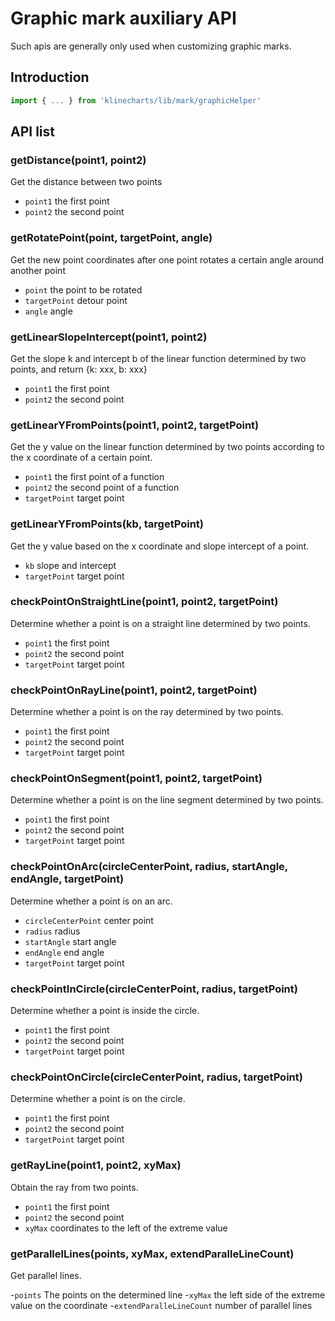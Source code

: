 # Graphic mark auxiliary API

Such apis are generally only used when customizing graphic marks.


## Introduction
```javascript
import { ... } from 'klinecharts/lib/mark/graphicHelper'
```


## API list
### getDistance(point1, point2)
Get the distance between two points
- `point1` the first point
- `point2` the second point


### getRotatePoint(point, targetPoint, angle)
Get the new point coordinates after one point rotates a certain angle around another point
- `point` the point to be rotated
- `targetPoint` detour point
- `angle` angle


### getLinearSlopeIntercept(point1, point2)
Get the slope k and intercept b of the linear function determined by two points, and return {k: xxx, b: xxx}
- `point1` the first point
- `point2` the second point


### getLinearYFromPoints(point1, point2, targetPoint)
Get the y value on the linear function determined by two points according to the x coordinate of a certain point.
- `point1` the first point of a function
- `point2` the second point of a function
- `targetPoint` target point


### getLinearYFromPoints(kb, targetPoint)
Get the y value based on the x coordinate and slope intercept of a point.
- `kb` slope and intercept
- `targetPoint` target point


### checkPointOnStraightLine(point1, point2, targetPoint)
Determine whether a point is on a straight line determined by two points.
- `point1` the first point
- `point2` the second point
- `targetPoint` target point


### checkPointOnRayLine(point1, point2, targetPoint)
Determine whether a point is on the ray determined by two points.
- `point1` the first point
- `point2` the second point
- `targetPoint` target point


### checkPointOnSegment(point1, point2, targetPoint)
Determine whether a point is on the line segment determined by two points.
- `point1` the first point
- `point2` the second point
- `targetPoint` target point


### checkPointOnArc(circleCenterPoint, radius, startAngle, endAngle, targetPoint)
Determine whether a point is on an arc.
- `circleCenterPoint` center point
- `radius` radius
- `startAngle` start angle
- `endAngle` end angle
- `targetPoint` target point



### checkPointInCircle(circleCenterPoint, radius, targetPoint)
Determine whether a point is inside the circle.

- `point1` the first point
- `point2` the second point
- `targetPoint` target point



### checkPointOnCircle(circleCenterPoint, radius, targetPoint)
Determine whether a point is on the circle.

- `point1` the first point
- `point2` the second point
- `targetPoint` target point



### getRayLine(point1, point2, xyMax)
Obtain the ray from two points.

- `point1` the first point
- `point2` the second point
- `xyMax` coordinates to the left of the extreme value



### getParallelLines(points, xyMax, extendParalleLineCount)
Get parallel lines.

-`points` The points on the determined line
-`xyMax` the left side of the extreme value on the coordinate
-`extendParalleLineCount` number of parallel lines
